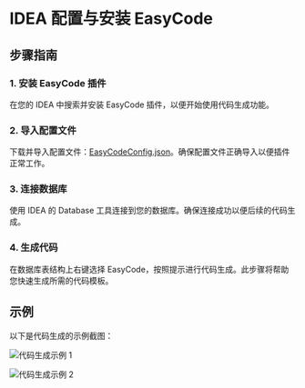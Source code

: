# IDEA 配置与安装 EasyCode

## 步骤指南

### 1. 安装 EasyCode 插件
在您的 IDEA 中搜索并安装 EasyCode 插件，以便开始使用代码生成功能。

### 2. 导入配置文件
下载并导入配置文件：[EasyCodeConfig.json](/assets/EasyCodeConfig.json)。确保配置文件正确导入以便插件正常工作。

### 3. 连接数据库
使用 IDEA 的 Database 工具连接到您的数据库。确保连接成功以便后续的代码生成。

### 4. 生成代码
在数据库表结构上右键选择 EasyCode，按照提示进行代码生成。此步骤将帮助您快速生成所需的代码模板。

## 示例

以下是代码生成的示例截图：

![代码生成示例 1](/assets/img_2.png)

![代码生成示例 2](/assets/img_3.png)